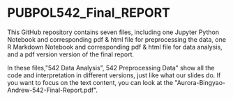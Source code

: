 # PUBPOL542_Final_REPORT

This GitHub repository contains seven files, including one Jupyter Python Notebook and corresponding pdf & html file for preprocessing the data, one R Markdown Notebook and corresponding pdf & html file for data analysis, and a pdf version version of the final report. 

In these files,"542 Data Analysis", 542 Preprocessing Data" show all the code and interpretation in different versions, just like what our slides do. If you want to focus on the text content, you can look at the "Aurora-Bingyao-Andrew-542-Final-Report.pdf".
